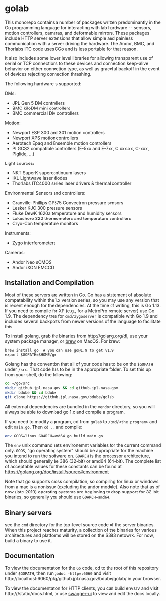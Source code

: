 # golab

This monorepo contains a number of packages written predominantly in the Go programming language for interacting with lab hardware -- sensors, motion controllers, cameras, and deformable mirrors.  These packages include HTTP server extensions that allow simple and painless communication with a server driving the hardware.  The Andor, BMC, and Thorlabs ITC code uses CGo and is less portable for that reason.

It also includes some lower level libraries for allowing transparent use of serial or TCP connections to these devices and connection keep-alive behavior on either connection type, as well as graceful backoff in the event of devices rejecting connection thrashing.

The following hardware is supported:

DMs:
- JPL Gen 5 DM controllers
- BMC kiloDM mini controllers
- BMC commercial DM controllers

Motion:
- Newport ESP 300 and 301 motion controllers
- Newport XPS motion controllers
- Aerotech Epaq and Ensemble motion controllers
- PI GCS2 compatible controllers (E-5xx and E-7xx, C.xxx.xx, C-xxx, PIglide, ...)

Light sources:
- NKT SuperK supercontinuum lasers
- IXL Lightwave laser diodes
- Thorlabs ITC4000 series laser drivers & thermal controller

Environmental Sensors and controllers:
- Granville-Phillips GP375 Convectron pressure sensors
- Lesker KJC 300 pressure sensors
- Fluke DewK 1620a temperature and humidity sensors
- Lakeshore 322 thermometers and temperature controllers
- Cryo-Con temperature monitors

Instruments:
- Zygo interferometers

Cameras:
- Andor Neo sCMOS
- Andor iXON EMCCD

## Installation and Compilation

Most of these servers are written in Go.  Go has a statement of absolute compatability within the 1.x version series, so you may use any version that is recent enough for the dependencies.  At the time of writing, this is Go 1.13.  If you need to compile for XP (e.g., for a MetroPro remote server) use Go 1.9.  The dependency tree for `cmd/zygoserver` is compatible with Go 1.9 and includes several backports from newer versions of the language to facilitate this.

To install golang, grab the binaries from http://golang.org/dl, use your system package manager, or [brew](https://brew.sh/) on MacOS.  For brew:

```
brew install go  # you can use go@1.9 to get v1.9
export $GOPATH=$HOME/go
```

Golang has the convention that all of your code has to be on the `$GOPATH` under `/src`.  That code has to be in the appropriate folder.  To set this up from your shell, do the following:

```sh
cd ~/go/src
mkdir github.jpl.nasa.gov && cd github.jpl.nasa.gov
mkdir bdube && cd bdube
git clone https://github.jpl.nasa.gov/bdube/golab
```

All external dependencies are bundled in the `vendor` directory, so you will always be able to download go 1.x and compile a program.

If you need to modify a program, cd from `golab` to `/cmd/<the program>` and edit `main.go`.  Then `cd ..` and compile:

```sh
env GOOS=linux GOARCH=amd64 go build main.go
```

The `env` unix command sets environemnt variables for the current command only.  `GOOS`, "go operating system" should be appropriate for the machine you intend to run the software on.  `GOARCH` is the processor architecture, which should generally be 386 (32-bit) or amd64 (64-bit).  The complete list of acceptable values for these constants can be found at https://golang.org/doc/install/source#environment

Note that go supports cross compilation, so compiling for linux or windows from a mac is a nonissue (excluding the andor module).  Also note that as of now (late 2019) operating systems are beginning to drop support for 32-bit binaries, so generally you should use `GOARCH=amd64`.


## Binary servers

see the `cmd` directory for the top-level source code of the server binaries.  When this project reaches maturity,
a collection of the binaries for various architectures and platforms will be stored on the S383 netowrk.  For now, build
a binary to use it.

## Documentation

To view the documentation for the `Go` code, cd to the root of this repository under `$GOPATH`, then run `godoc -http=:6060` and visit http://localhost:6060/pkg/github.jpl.nasa.gov/bdube/golab/ in your browser.

To view the documentation for HTTP clients, you can build envsrv and visit http://<envsrv-url>/static/docs.html, or use [swagger-ui](https://github.com/swagger-api/swagger-ui) to view and edit the docs locally.
